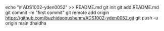 echo "# ADS1002-yden0052" >> README.md 
git init 
git add README.md 
git commit -m "first commit" 
git remote add origin https://github.com/buzhidaoqushenm/ADS1002-yden0052.git
 git push -u origin main
dhaidha
